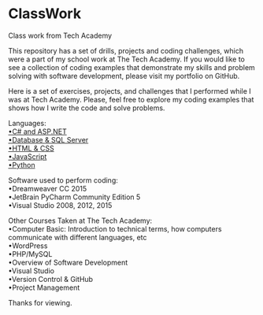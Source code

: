 # ClassWork
Class work from Tech Academy

This repository has a set of drills, projects and coding challenges, which were a part of my school work at The Tech Academy. If you would like to see a collection of coding examples that demonstrate my skills and problem solving with software development, please visit my portfolio on GitHub.

Here is a set of exercises, projects, and challenges that I performed while I was at Tech Academy.  Please, feel free to explore my coding examples that shows how I write the code and solve problems.

Languages: <br>
<a href="https://github.com/ChrisW68/ClassWork/tree/master/C%23%20and%20ASP">•C# and ASP.NET<br></a>
<a href="https://github.com/ChrisW68/ClassWork.git">•Database & SQL Server<br></a>
<a href="https://github.com/ChrisW68/ClassWork/tree/master/HTML%20%26%20CSS">•HTML & CSS<br></a>
<a href="https://github.com/ChrisW68/ClassWork/tree/master/Javascript">•JavaScript<br></a>
<a href="https://github.com/ChrisW68/ClassWork/tree/master/Python">•Python</a>

Software used to perform coding: <br>
•Dreamweaver CC 2015 <br>
•JetBrain PyCharm Community Edition 5 <br>
•Visual Studio 2008, 2012, 2015 <br>


Other Courses Taken at The Tech Academy: <br>
•Computer Basic: Introduction to technical terms, how computers communicate with different languages, etc <br>
•WordPress <br>
•PHP/MySQL <br>
•Overview of Software Development <br>
•Visual Studio <br>
•Version Control & GitHub <br>
•Project Management <br>


Thanks for viewing.

